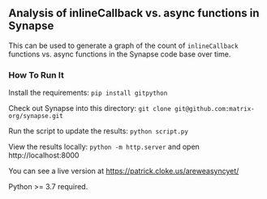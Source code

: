 ## Analysis of inlineCallback vs. async functions in Synapse

This can be used to generate a graph of the count of `inlineCallback` functions
vs. async functions in the Synapse code base over time.

### How To Run It

Install the requirements: `pip install gitpython`

Check out Synapse into this directory: `git clone git@github.com:matrix-org/synapse.git`

Run the script to update the results: `python script.py`

View the results locally: `python -m http.server` and open http://localhost:8000

You can see a live version at https://patrick.cloke.us/areweasyncyet/

Python >= 3.7 required.
